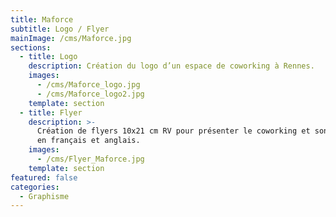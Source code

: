 ```yaml
---
title: Maforce
subtitle: Logo / Flyer
mainImage: /cms/Maforce.jpg
sections:
  - title: Logo
    description: Création du logo d’un espace de coworking à Rennes.
    images:
      - /cms/Maforce_logo.jpg
      - /cms/Maforce_logo2.jpg
    template: section
  - title: Flyer
    description: >-
      Création de flyers 10x21 cm RV pour présenter le coworking et son offre,
      en français et anglais.
    images:
      - /cms/Flyer_Maforce.jpg
    template: section
featured: false
categories:
  - Graphisme
---
```


